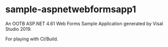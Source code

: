 # sample-aspnetwebformsapp1

An OOTB ASP.NET 4.61 Web Forms Sample Application generated by Visal Studio 2019.

For playing with CI/Build. 
